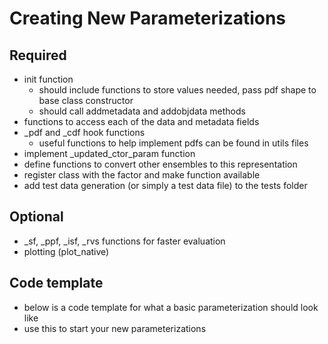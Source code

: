 # Creating New Parameterizations

## Required 

* init function 
    * should include functions to store values needed, pass pdf shape to base class constructor
    * should call addmetadata and addobjdata methods
* functions to access each of the data and metadata fields 
* _pdf and _cdf hook functions 
    * useful functions to help implement pdfs can be found in utils files
* implement _updated_ctor_param function
* define functions to convert other ensembles to this representation
* register class with the factor and make function available 
* add test data generation (or simply a test data file) to the tests folder

## Optional 
 
* _sf, _ppf, _isf, _rvs functions for faster evaluation
* plotting (plot_native)


## Code template 

* below is a code template for what a basic parameterization should look like
* use this to start your new parameterizations 

```{literalinclude} parameterization_template.py
```